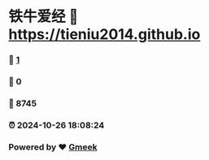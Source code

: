 # 铁牛爱经 :link: https://tieniu2014.github.io 
### :page_facing_up: [1](https://tieniu2014.github.io/tag.html) 
### :speech_balloon: 0 
### :hibiscus: 8745 
### :alarm_clock: 2024-10-26 18:08:24 
### Powered by :heart: [Gmeek](https://github.com/Meekdai/Gmeek)
